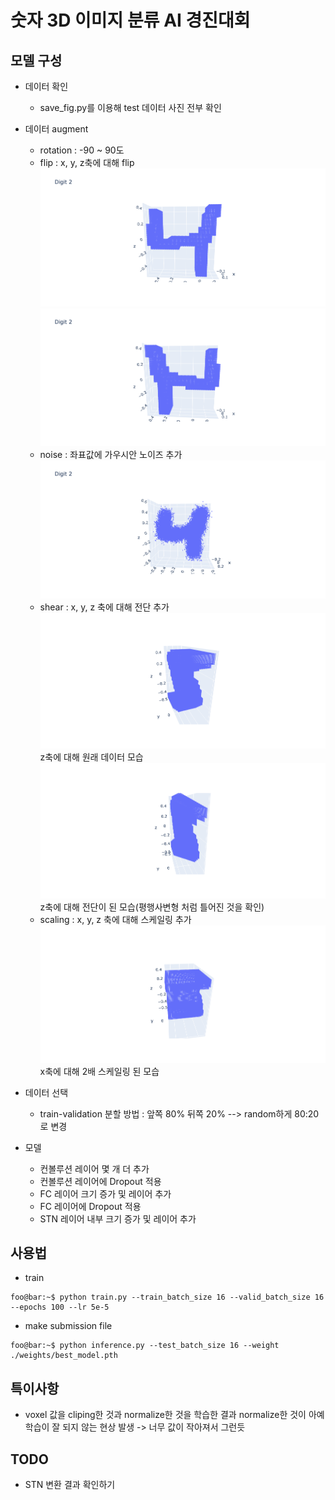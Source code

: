 # 숫자 3D 이미지 분류 AI 경진대회

## 모델 구성

- 데이터 확인
  - save_fig.py를 이용해 test 데이터 사진 전부 확인

- 데이터 augment
  - rotation : -90 ~ 90도
  - flip : x, y, z축에 대해 flip  ![origin4](./images/origin4.png) ![flip](./images/flip4.png)
  - noise : 좌표값에 가우시안 노이즈 추가  ![noise4](./images/noise4.png)
  - shear : x, y, z 축에 대해 전단 추가 ![origin5](./images/origin5.png)z축에 대해 원래 데이터 모습 ![shear5](./images/shear5.png)z축에 대해 전단이 된 모습(평행사변형 처럼 틀어진 것을 확인)
  - scaling : x, y, z 축에 대해 스케일링 추가 ![scaling5](./images/scaling5.png) x축에 대해 2배 스케일링 된 모습

- 데이터 선택
  - train-validation 분할 방법 : 앞쪽 80% 뒤쪽 20% --> random하게 80:20로 변경

- 모델
  - 컨볼루션 레이어 몇 개 더 추가
  - 컨볼루션 레이어에 Dropout 적용
  - FC 레이어 크기 증가 및 레이어 추가
  - FC 레이어에 Dropout 적용
  - STN 레이어 내부 크기 증가 및 레이어 추가

## 사용법

- train

```console
foo@bar:~$ python train.py --train_batch_size 16 --valid_batch_size 16 --epochs 100 --lr 5e-5
```

- make submission file

```console
foo@bar:~$ python inference.py --test_batch_size 16 --weight ./weights/best_model.pth
```

## 특이사항

- voxel 값을 cliping한 것과 normalize한 것을 학습한 결과 normalize한 것이 아예 학습이 잘 되지 않는 현상 발생 -> 너무 값이 작아져서 그런듯

## TODO

- STN 변환 결과 확인하기
